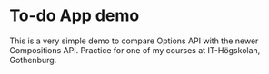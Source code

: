 # To-do App demo

This is a very simple demo to compare Options API with the newer Compositions API. Practice for one of my courses at IT-Högskolan, Gothenburg.
